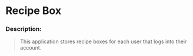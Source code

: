 # Recipe Box

### Description: 
>This application stores recipe boxes for each user that logs into their account. 
